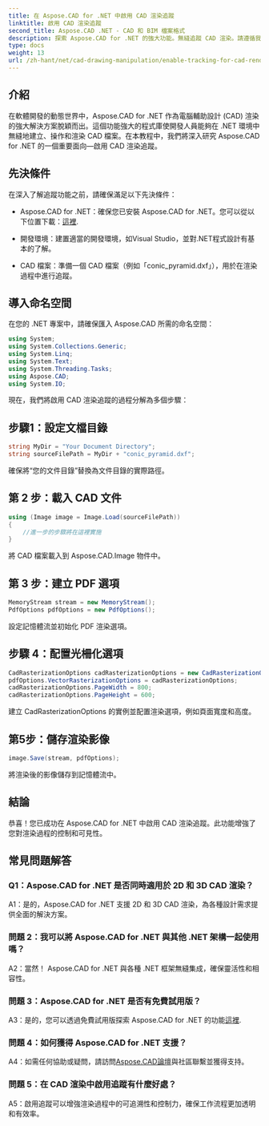 ```yaml
---
title: 在 Aspose.CAD for .NET 中啟用 CAD 渲染追蹤
linktitle: 啟用 CAD 渲染追蹤
second_title: Aspose.CAD .NET - CAD 和 BIM 檔案格式
description: 探索 Aspose.CAD for .NET 的強大功能。無縫追蹤 CAD 渲染。請遵循我們的逐步指南以增強控制和效率。
type: docs
weight: 13
url: /zh-hant/net/cad-drawing-manipulation/enable-tracking-for-cad-rendering/
---
```

## 介紹

在軟體開發的動態世界中，Aspose.CAD for .NET 作為電腦輔助設計 (CAD) 渲染的強大解決方案脫穎而出。這個功能強大的程式庫使開發人員能夠在 .NET 環境中無縫地建立、操作和渲染 CAD 檔案。在本教程中，我們將深入研究 Aspose.CAD for .NET 的一個重要面向—啟用 CAD 渲染追蹤。

## 先決條件

在深入了解追蹤功能之前，請確保滿足以下先決條件：

-  Aspose.CAD for .NET：確保您已安裝 Aspose.CAD for .NET。您可以從以下位置下載：[這裡](https://releases.aspose.com/cad/net/).

- 開發環境：建置適當的開發環境，如Visual Studio，並對.NET程式設計有基本的了解。

- CAD 檔案：準備一個 CAD 檔案（例如「conic_pyramid.dxf」），用於在渲染過程中進行追蹤。

## 導入命名空間

在您的 .NET 專案中，請確保匯入 Aspose.CAD 所需的命名空間：

```csharp
using System;
using System.Collections.Generic;
using System.Linq;
using System.Text;
using System.Threading.Tasks;
using Aspose.CAD;
using System.IO;
```

現在，我們將啟用 CAD 渲染追蹤的過程分解為多個步驟：

## 步驟1：設定文檔目錄

```csharp
string MyDir = "Your Document Directory";
string sourceFilePath = MyDir + "conic_pyramid.dxf";
```

確保將“您的文件目錄”替換為文件目錄的實際路徑。

## 第 2 步：載入 CAD 文件

```csharp
using (Image image = Image.Load(sourceFilePath))
{
    //進一步的步驟將在這裡實施
}
```

將 CAD 檔案載入到 Aspose.CAD.Image 物件中。

## 第 3 步：建立 PDF 選項

```csharp
MemoryStream stream = new MemoryStream();
PdfOptions pdfOptions = new PdfOptions();
```

設定記憶體流並初始化 PDF 渲染選項。

## 步驟 4：配置光柵化選項

```csharp
CadRasterizationOptions cadRasterizationOptions = new CadRasterizationOptions();
pdfOptions.VectorRasterizationOptions = cadRasterizationOptions;
cadRasterizationOptions.PageWidth = 800;
cadRasterizationOptions.PageHeight = 600;
```

建立 CadRasterizationOptions 的實例並配置渲染選項，例如頁面寬度和高度。

## 第5步：儲存渲染影像

```csharp
image.Save(stream, pdfOptions);
```

將渲染後的影像儲存到記憶體流中。

## 結論

恭喜！您已成功在 Aspose.CAD for .NET 中啟用 CAD 渲染追蹤。此功能增強了您對渲染過程的控制和可見性。

## 常見問題解答

### Q1：Aspose.CAD for .NET 是否同時適用於 2D 和 3D CAD 渲染？

A1：是的，Aspose.CAD for .NET 支援 2D 和 3D CAD 渲染，為各種設計需求提供全面的解決方案。

### 問題 2：我可以將 Aspose.CAD for .NET 與其他 .NET 架構一起使用嗎？

A2：當然！ Aspose.CAD for .NET 與各種 .NET 框架無縫集成，確保靈活性和相容性。

### 問題 3：Aspose.CAD for .NET 是否有免費試用版？

 A3：是的，您可以透過免費試用版探索 Aspose.CAD for .NET 的功能[這裡](https://releases.aspose.com/).

### 問題 4：如何獲得 Aspose.CAD for .NET 支援？

 A4：如需任何協助或疑問，請訪問[Aspose.CAD論壇](https://forum.aspose.com/c/cad/19)與社區聯繫並獲得支持。

### 問題 5：在 CAD 渲染中啟用追蹤有什麼好處？

A5：啟用追蹤可以增強渲染過程中的可追溯性和控制力，確保工作流程更加透明和有效率。